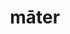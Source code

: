 ---
title: māter
nmtitle: mater
meaning: mother
ch: 6
pos: nounthird
genitive: mātris
nmgenitive: matris
abbgender: f.
abbgender2: fem.
gender: feminine
declension: third
derivative: matriarch, maternity
---